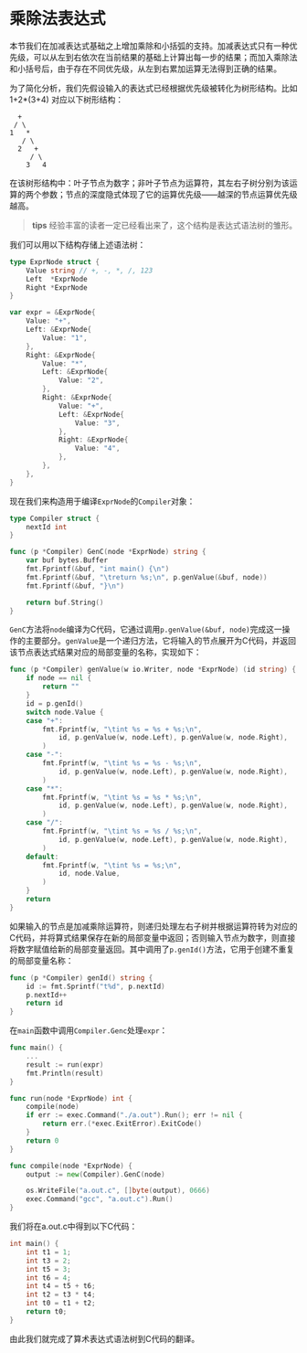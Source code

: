 # 乘除法表达式

本节我们在加减表达式基础之上增加乘除和小括弧的支持。加减表达式只有一种优先级，可以从左到右依次在当前结果的基础上计算出每一步的结果；而加入乘除法和小括号后，由于存在不同优先级，从左到右累加运算无法得到正确的结果。

为了简化分析，我们先假设输入的表达式已经根据优先级被转化为树形结构。比如 1+2*(3+4) 对应以下树形结构：

```
  +
 / \
1   *
   / \
  2   +
     / \
    3   4
```

在该树形结构中：叶子节点为数字；非叶子节点为运算符，其左右子树分别为该运算的两个参数；节点的深度隐式体现了它的运算优先级——越深的节点运算优先级越高。

> **tips** 经验丰富的读者一定已经看出来了，这个结构是表达式语法树的雏形。

我们可以用以下结构存储上述语法树：

```go
type ExprNode struct {
	Value string // +, -, *, /, 123
	Left  *ExprNode
	Right *ExprNode
}

var expr = &ExprNode{
	Value: "+",
	Left: &ExprNode{
		Value: "1",
	},
	Right: &ExprNode{
		Value: "*",
		Left: &ExprNode{
			Value: "2",
		},
		Right: &ExprNode{
			Value: "+",
			Left: &ExprNode{
				Value: "3",
			},
			Right: &ExprNode{
				Value: "4",
			},
		},
	},
}
```

现在我们来构造用于编译`ExprNode`的`Compiler`对象：

```go
type Compiler struct {
	nextId int
}

func (p *Compiler) GenC(node *ExprNode) string {
	var buf bytes.Buffer
	fmt.Fprintf(&buf, "int main() {\n")
	fmt.Fprintf(&buf, "\treturn %s;\n", p.genValue(&buf, node))
	fmt.Fprintf(&buf, "}\n")

	return buf.String()
}
```

`GenC`方法将`node`编译为C代码，它通过调用`p.genValue(&buf, node)`完成这一操作的主要部分。`genValue`是一个递归方法，它将输入的节点展开为C代码，并返回该节点表达式结果对应的局部变量的名称，实现如下：

```go
func (p *Compiler) genValue(w io.Writer, node *ExprNode) (id string) {
	if node == nil {
		return ""
	}
	id = p.genId()
	switch node.Value {
	case "+":
		fmt.Fprintf(w, "\tint %s = %s + %s;\n",
			id, p.genValue(w, node.Left), p.genValue(w, node.Right),
		)
	case "-":
		fmt.Fprintf(w, "\tint %s = %s - %s;\n",
			id, p.genValue(w, node.Left), p.genValue(w, node.Right),
		)
	case "*":
		fmt.Fprintf(w, "\tint %s = %s * %s;\n",
			id, p.genValue(w, node.Left), p.genValue(w, node.Right),
		)
	case "/":
		fmt.Fprintf(w, "\tint %s = %s / %s;\n",
			id, p.genValue(w, node.Left), p.genValue(w, node.Right),
		)
	default:
		fmt.Fprintf(w, "\tint %s = %s;\n",
			id, node.Value,
		)
	}
	return
}
```

如果输入的节点是加减乘除运算符，则递归处理左右子树并根据运算符转为对应的C代码，并将算式结果保存在新的局部变量中返回；否则输入节点为数字，则直接将数字赋值给新的局部变量返回。其中调用了`p.genId()`方法，它用于创建不重复的局部变量名称：

```go
func (p *Compiler) genId() string {
	id := fmt.Sprintf("t%d", p.nextId)
	p.nextId++
	return id
}
```

在`main`函数中调用`Compiler.Genc`处理`expr`：

```go
func main() {
    ...
	result := run(expr)
	fmt.Println(result)
}

func run(node *ExprNode) int {
	compile(node)
	if err := exec.Command("./a.out").Run(); err != nil {
		return err.(*exec.ExitError).ExitCode()
	}
	return 0
}

func compile(node *ExprNode) {
	output := new(Compiler).GenC(node)

	os.WriteFile("a.out.c", []byte(output), 0666)
	exec.Command("gcc", "a.out.c").Run()
}
```

我们将在a.out.c中得到以下C代码：

```c
int main() {
	int t1 = 1;
	int t3 = 2;
	int t5 = 3;
	int t6 = 4;
	int t4 = t5 + t6;
	int t2 = t3 * t4;
	int t0 = t1 + t2;
	return t0;
}
```

由此我们就完成了算术表达式语法树到C代码的翻译。